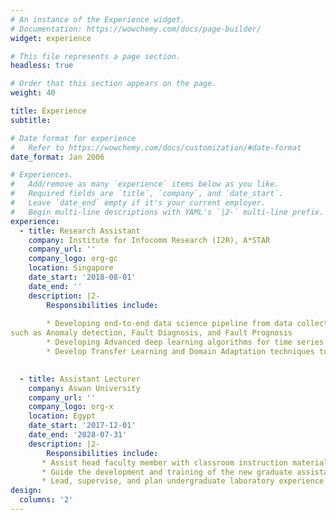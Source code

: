 ```yaml
---
# An instance of the Experience widget.
# Documentation: https://wowchemy.com/docs/page-builder/
widget: experience

# This file represents a page section.
headless: true

# Order that this section appears on the page.
weight: 40

title: Experience
subtitle:

# Date format for experience
#   Refer to https://wowchemy.com/docs/customization/#date-format
date_format: Jan 2006

# Experiences.
#   Add/remove as many `experience` items below as you like.
#   Required fields are `title`, `company`, and `date_start`.
#   Leave `date_end` empty if it's your current employer.
#   Begin multi-line descriptions with YAML's `|2-` multi-line prefix.
experience:
  - title: Research Assistant
    company: Institute for Infocomm Research (I2R), A*STAR
    company_url: ''
    company_logo: org-gc
    location: Singapore
    date_start: '2018-08-01'
    date_end: ''
    description: |2-
        Responsibilities include:
        
        * Developing end-to-end data science pipeline from data collection to machine learning model deployment for predictive maintenance tasks
such as Anomaly detection, Fault Diagnosis, and Fault Prognosis
        * Developing Advanced deep learning algorithms for time series data
        * Develop Transfer Learning and Domain Adaptation techniques to address the challenges of real-world predictive maintenance.

        
  - title: Assistant Lecturer
    company: Aswan University
    company_url: ''
    company_logo: org-x
    location: Egypt
    date_start: '2017-12-01'
    date_end: '2028-07-31'
    description: |2-
        Responsibilities include:
       * Assist head faculty member with classroom instruction material, exams, and record keeping.
       * Guide the development and training of the new graduate assistants.
       * Lead, supervise, and plan undergraduate laboratory experience.
design:
  columns: '2'
---
```

